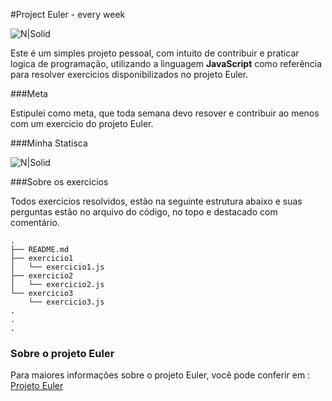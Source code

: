 #Project Euler - every week


![N|Solid](https://projecteuler.net/images/euler_portrait.png)


Este é um simples projeto pessoal, com intuito de contribuir e praticar logica de programação, utilizando a linguagem **JavaScript** como referência para resolver exercicios disponibilizados no projeto Euler.

###Meta

Estipulei como meta, que toda semana devo resover e contribuir ao menos com um exercicio do projeto Euler.

###Minha Statisca 

![N|Solid](https://projecteuler.net/profile/mariorodeghiero.png)

###Sobre os exercicios

Todos exercicios resolvidos, estão na seguinte estrutura abaixo e suas perguntas estão no arquivo do código, no topo e destacado com comentário.

```
.
├── README.md
├── exercicio1
│   └── exercicio1.js
├── exercicio2
│   └── exercicio2.js
└── exercicio3
	└── exercicio3.js
.
.
.
```

### Sobre o projeto Euler

Para maiores informações sobre o projeto Euler, você pode conferir em :  [Projeto Euler]  


[Projeto Euler]: <https://projecteuler.net/about>
